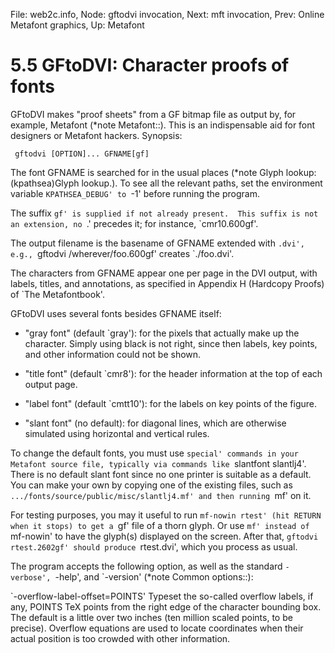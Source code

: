 File: web2c.info,  Node: gftodvi invocation,  Next: mft invocation,  Prev: Online Metafont graphics,  Up: Metafont

5.5 GFtoDVI: Character proofs of fonts
======================================

GFtoDVI makes "proof sheets" from a GF bitmap file as output by, for
example, Metafont (*note Metafont::).  This is an indispensable aid for
font designers or Metafont hackers.  Synopsis:

     gftodvi [OPTION]... GFNAME[gf]

   The font GFNAME is searched for in the usual places (*note Glyph
lookup: (kpathsea)Glyph lookup.).  To see all the relevant paths, set
the environment variable `KPATHSEA_DEBUG' to `-1' before running the
program.

   The suffix `gf' is supplied if not already present.  This suffix is
not an extension, no `.' precedes it; for instance, `cmr10.600gf'.

   The output filename is the basename of GFNAME extended with `.dvi',
e.g., `gftodvi /wherever/foo.600gf' creates `./foo.dvi'.

   The characters from GFNAME appear one per page in the DVI output,
with labels, titles, and annotations, as specified in Appendix H
(Hardcopy Proofs) of `The Metafontbook'.

   GFtoDVI uses several fonts besides GFNAME itself:

   * "gray font" (default `gray'): for the pixels that actually make up
     the character.  Simply using black is not right, since then labels,
     key points, and other information could not be shown.

   * "title font" (default `cmr8'): for the header information at the
     top of each output page.

   * "label font" (default `cmtt10'): for the labels on key points of
     the figure.

   * "slant font" (no default): for diagonal lines, which are otherwise
     simulated using horizontal and vertical rules.

   To change the default fonts, you must use `special' commands in your
Metafont source file, typically via commands like `slantfont slantlj4'.
There is no default slant font since no one printer is suitable as a
default.  You can make your own by copying one of the existing files,
such as `.../fonts/source/public/misc/slantlj4.mf' and then running
`mf' on it.

   For testing purposes, you may it useful to run `mf-nowin rtest' (hit
RETURN when it stops) to get a `gf' file of a thorn glyph.  Or use `mf'
instead of `mf-nowin' to have the glyph(s) displayed on the screen.
After that, `gftodvi rtest.2602gf' should produce `rtest.dvi', which
you process as usual.

   The program accepts the following option, as well as the standard
`-verbose', `-help', and `-version' (*note Common options::):

`-overflow-label-offset=POINTS'
     Typeset the so-called overflow labels, if any, POINTS TeX points
     from the right edge of the character bounding box.  The default is
     a little over two inches (ten million scaled points, to be
     precise).  Overflow equations are used to locate coordinates when
     their actual position is too crowded with other information.

